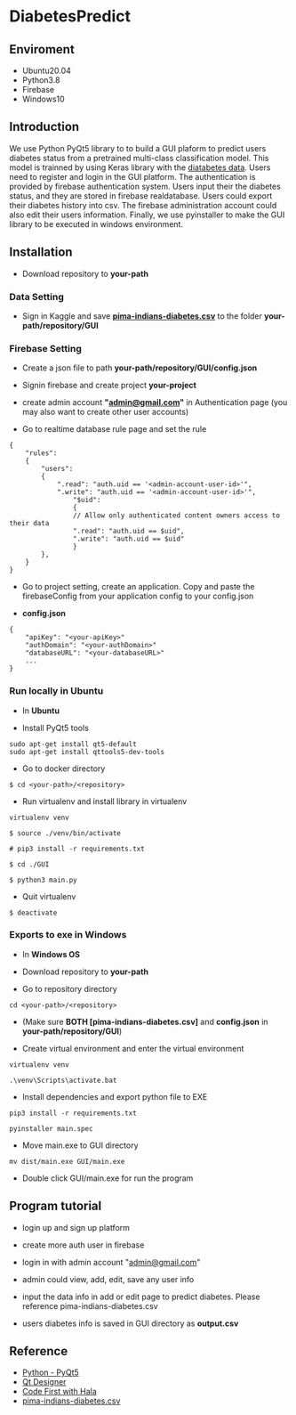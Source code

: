 # DiabetesPredict

## Enviroment

- Ubuntu20.04
- Python3.8
- Firebase
- Windows10

## Introduction

We use Python PyQt5 library to to build a GUI plaform to predict users diabetes status from a pretrained multi-class classification model. This model is trainned by using Keras library with the [diatabetes data](https://www.kaggle.com/datasets/kumargh/pimaindiansdiabetescsv). Users need to register and login in the GUI platform. The authentication is provided by firebase authentication system.  Users input their the diabetes status, and they are stored in firebase realdatabase. Users could export their diabetes history into csv. The firebase administration account could also edit their users information. Finally, we use pyinstaller to make the GUI library to be executed in windows environment.

## Installation

- Download repository to **your-path** 

### Data Setting

- Sign in Kaggle and save **[pima-indians-diabetes.csv](https://www.kaggle.com/datasets/kumargh/pimaindiansdiabetescsv)** to the folder **your-path/repository/GUI**

### Firebase Setting

- Create a json file to path **your-path/repository/GUI/config.json**

- Signin firebase and create project **your-project**

- create admin account **"admin@gmail.com"** in Authentication page (you may also want to create other user accounts)

- Go to realtime database rule page and set the rule

```
{
    "rules": 
    {
        "users": 
        {
            ".read": "auth.uid == '<admin-account-user-id>'",
            ".write": "auth.uid == '<admin-account-user-id>'",
                "$uid": 
                {
                // Allow only authenticated content owners access to their data
                ".read": "auth.uid == $uid",
                ".write": "auth.uid == $uid"
                }
        },
    }
}
```

- Go to project setting, create an application. Copy and paste the firebaseConfig from your application config to your config.json

- **config.json**
```
{
    "apiKey": "<your-apiKey>"
    "authDomain": "<your-authDomain>"
    "databaseURL": "<your-databaseURL>"
    ...
}
```

### Run locally in Ubuntu

- In **Ubuntu**

- Install PyQt5 tools

```
sudo apt-get install qt5-default
sudo apt-get install qttools5-dev-tools
```

- Go to docker directory

```
$ cd <your-path>/<repository>
```

- Run virtualenv and install library in virtualenv

```
virtualenv venv
```

```
$ source ./venv/bin/activate
```

```
# pip3 install -r requirements.txt
```

```
$ cd ./GUI
```

```
$ python3 main.py
```

- Quit virtualenv

```
$ deactivate
```

### Exports to exe in Windows

- In **Windows OS**

- Download repository to **your-path**

- Go to repository directory

```
cd <your-path>/<repository>
```

- (Make sure **BOTH [pima-indians-diabetes.csv]** and **config.json** in **your-path/repository/GUI**)

- Create virtual environment and enter the virtual environment

```
virtualenv venv
```

```
.\venv\Scripts\activate.bat
```

- Install dependencies and export python file to EXE

```
pip3 install -r requirements.txt
```

```
pyinstaller main.spec
```

- Move main.exe to GUI directory

```
mv dist/main.exe GUI/main.exe
```

- Double click GUI/main.exe for run the program

## Program tutorial

- login up and sign up platform

- create more auth user in firebase

- login in with admin account "admin@gmail.com" 

- admin could view, add, edit, save any user info

- input the data info in add or edit page to predict diabetes. Please reference pima-indians-diabetes.csv

- users diabetes info is saved in GUI directory as **output.csv**

## Reference

- [Python - PyQt5](http://13.231.129.69/2021/02/03/python-qt-designer-%E5%AE%89%E8%A3%9D%E7%AF%87/)
- [Qt Designer](https://clay-atlas.com/blog/2020/01/04/linux-chinese-tutorial-qt-designer-python-gui/)
- [Code First with Hala](https://www.youtube.com/c/CodeFirstio)
- [pima-indians-diabetes.csv](https://www.kaggle.com/datasets/kumargh/pimaindiansdiabetescsv)